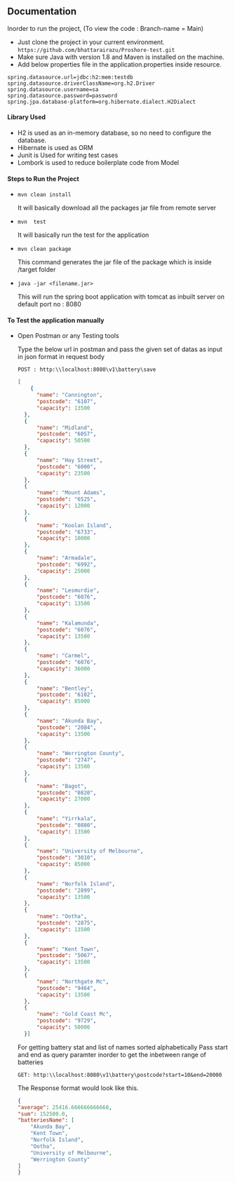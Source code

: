 
## Documentation

Inorder to run the project, (To view the code : Branch-name = Main)
- Just clone the project in your current environment. ```https://github.com/bhattarairazu/Proshore-test.git```
- Make sure Java with version 1.8 and Maven is installed on the machine.
- Add below properties file in the application.properties inside resource.
```
spring.datasource.url=jdbc:h2:mem:testdb
spring.datasource.driverClassName=org.h2.Driver
spring.datasource.username=sa
spring.datasource.password=password
spring.jpa.database-platform=org.hibernate.dialect.H2Dialect

```
#### Library Used
- H2 is used as an in-memory database, so no need to configure the database.
- Hibernate is used as ORM 
- Junit is Used for writing test cases
- Lombork is used to reduce boilerplate code from Model

#### Steps to Run the Project 
- ```mvn clean install ```
   
   It will basically download all the packages jar file from remote server

- ```mvn  test```

    It will basically run the test for the application

- ```mvn clean package```

    This command generates the jar file of the package which is inside /target folder

- ```java -jar <filename.jar>```

    This will run the spring boot application with tomcat as inbuilt server on default port no : 8080
#### To Test the application manually
- Open Postman or any Testing tools
    
    Type the below url in postman and pass the given set of datas as input in json format in request body
    
    ```POST : http:\\localhost:8080\v1\battery\save```

  ```json
  [
      {
        "name": "Cannington",
        "postcode": "6107",
        "capacity": 13500
    },
    {
        "name": "Midland",
        "postcode": "6057",
        "capacity": 50500
    },
    {
        "name": "Hay Street",
        "postcode": "6000",
        "capacity": 23500
    },
    {
        "name": "Mount Adams",
        "postcode": "6525",
        "capacity": 12000
    },
    {
        "name": "Koolan Island",
        "postcode": "6733",
        "capacity": 10000
    },
    {
        "name": "Armadale",
        "postcode": "6992",
        "capacity": 25000
    },
    {
        "name": "Lesmurdie",
        "postcode": "6076",
        "capacity": 13500
    },
    {
        "name": "Kalamunda",
        "postcode": "6076",
        "capacity": 13500
    },
    {
        "name": "Carmel",
        "postcode": "6076",
        "capacity": 36000
    },
    {
        "name": "Bentley",
        "postcode": "6102",
        "capacity": 85000
    },
    {
        "name": "Akunda Bay",
        "postcode": "2084",
        "capacity": 13500
    },
    {
        "name": "Werrington County",
        "postcode": "2747",
        "capacity": 13500
    },
    {
        "name": "Bagot",
        "postcode": "0820",
        "capacity": 27000
    },
    {
        "name": "Yirrkala",
        "postcode": "0880",
        "capacity": 13500
    },
    {
        "name": "University of Melbourne",
        "postcode": "3010",
        "capacity": 85000
    },
    {
        "name": "Norfolk Island",
        "postcode": "2899",
        "capacity": 13500
    },
    {
        "name": "Ootha",
        "postcode": "2875",
        "capacity": 13500
    },
    {
        "name": "Kent Town",
        "postcode": "5067",
        "capacity": 13500
    },
    {
        "name": "Northgate Mc",
        "postcode": "9464",
        "capacity": 13500
    },
    {
        "name": "Gold Coast Mc",
        "postcode": "9729",
        "capacity": 50000
    }]
    ```
    For getting battery stat and list of names sorted alphabetically
    Pass start and end as query paramter inorder to get the inbetween range of batteries

    ```GET: http:\\localhost:8080\v1\battery\postcode?start=10&end=20000```

    The Response format would look like this.

    ```json
    {
    "average": 25416.666666666668,
    "sum": 152500.0,
    "batteriesName": [
        "Akunda Bay",
        "Kent Town",
        "Norfolk Island",
        "Ootha",
        "University of Melbourne",
        "Werrington County"
    ]
    }
```
